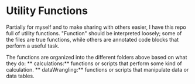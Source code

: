 # Utility Functions

Partially for myself and to make sharing with others easier, I have this repo full of utility functions. "Function" should be interpreted loosely; some of the files are true functions, while others are annotated code blocks that perform a useful task.

The functions are organized into the different folders above based on what they do:
** calculations:** functions or scripts that perform some kind of calculation.
** dataWrangling:** functions or scripts that manipulate data or data tables.
